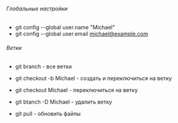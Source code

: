 ###### Глобальные настройки
* git config --global user.name "Michael"
* git config --global user.email michael@example.com

###### Ветки
* git branch - все ветки
* git checkout -b Michael - создать и переключиться на ветку
* git checkout Michael - переключиться на ветку
* git btanch -D Michael - удалить ветку

* git pull - обновить файлы

